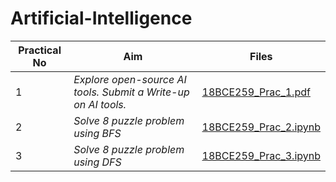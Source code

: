 # Artificial-Intelligence

| Practical No | Aim              |Files      |
|--------------|------------------|-----------|
| 1 | _Explore open-source AI tools. Submit a Write-up on AI tools._ | [18BCE259_Prac_1.pdf](./18BCE259_Prac_1.pdf) |
| 2 | _Solve 8 puzzle problem using BFS_ | [18BCE259_Prac_2.ipynb](./18BCE259_Prac_2.ipynb) |
| 3 | _Solve 8 puzzle problem using DFS_ | [18BCE259_Prac_3.ipynb](./18BCE259_Prac_3.ipynb) |
